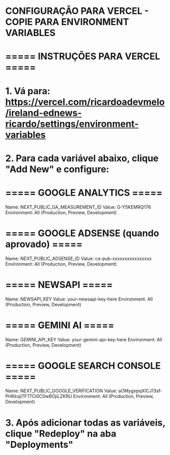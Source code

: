 # CONFIGURAÇÃO PARA VERCEL - COPIE PARA ENVIRONMENT VARIABLES
# 
# ===== INSTRUÇÕES PARA VERCEL =====
# 1. Vá para: https://vercel.com/ricardoadevmelo/ireland-ednews-ricardo/settings/environment-variables
# 2. Para cada variável abaixo, clique "Add New" e configure:

# ===== GOOGLE ANALYTICS =====
Name: NEXT_PUBLIC_GA_MEASUREMENT_ID
Value: G-Y5KEMRQ176
Environment: All (Production, Preview, Development)

# ===== GOOGLE ADSENSE (quando aprovado) =====
Name: NEXT_PUBLIC_ADSENSE_ID
Value: ca-pub-xxxxxxxxxxxxxxxx
Environment: All (Production, Preview, Development)

# ===== NEWSAPI =====
Name: NEWSAPI_KEY
Value: your-newsapi-key-here
Environment: All (Production, Preview, Development)

# ===== GEMINI AI =====
Name: GEMINI_API_KEY
Value: your-gemini-api-key-here
Environment: All (Production, Preview, Development)

# ===== GOOGLE SEARCH CONSOLE =====
Name: NEXT_PUBLIC_GOOGLE_VERIFICATION
Value: aOMygxpqXICJ13sf-PHKksjI7FT7Ci0C0wBOjiLZKRU
Environment: All (Production, Preview, Development)

# 3. Após adicionar todas as variáveis, clique "Redeploy" na aba "Deployments"
